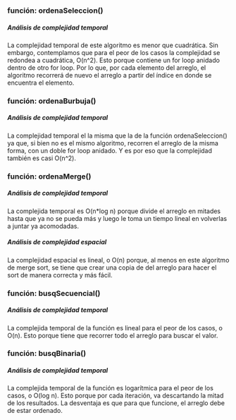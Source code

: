 ### función: ordenaSeleccion()
##### Análisis de complejidad temporal
La complejidad temporal de este algoritmo es menor que cuadrática. Sin embargo, contemplamos que para el peor de los casos la complejidad se redondea a cuadrática, O(n^2). Esto porque contiene un for loop anidado dentro de otro for loop. Por lo que, por cada elemento del arreglo, el algoritmo recorrerá de nuevo el arreglo a partir del índice en donde se encuentra el elemento.

### función: ordenaBurbuja()
##### Análisis de complejidad temporal
La complejidad temporal el la misma que la de la función ordenaSeleccion() ya que, si bien no es el mismo algoritmo, recorren el arreglo de la misma forma, con un doble for loop anidado. Y es por eso que la complejidad también es casi O(n^2).

### función: ordenaMerge()
##### Análisis de complejidad temporal
La complejida temporal es O(n*log n) porque divide el arreglo en mitades hasta que ya no se pueda más y luego le toma un tiempo lineal en volverlas a juntar ya acomodadas.
##### Análisis de complejidad espacial
La complejidad espacial es lineal, o O(n) porque, al menos en este algoritmo de merge sort, se tiene que crear una copia de del arreglo para hacer el sort de manera correcta y más fácil.

### función: busqSecuencial()
##### Análisis de complejidad temporal
La complejida temporal de la función es lineal para el peor de los casos, o O(n). Esto porque tiene que recorrer todo el arreglo para buscar el valor.

### función: busqBinaria()
##### Análisis de complejidad temporal
La complejida temporal de la función es logarítmica para el peor de los casos, o O(log n). Esto porque por cada iteración, va descartando la mitad de los resultados. La desventaja es que para que funcione, el arreglo debe de estar ordenado.